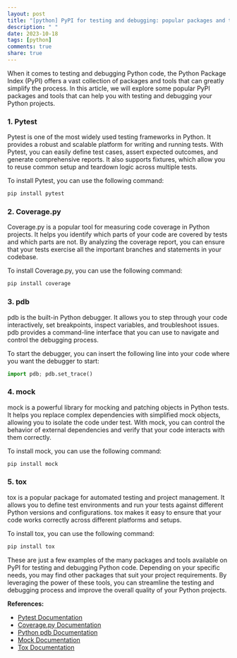 ```yaml
---
layout: post
title: "[python] PyPI for testing and debugging: popular packages and tools"
description: " "
date: 2023-10-18
tags: [python]
comments: true
share: true
---
```


When it comes to testing and debugging Python code, the Python Package Index (PyPI) offers a vast collection of packages and tools that can greatly simplify the process. In this article, we will explore some popular PyPI packages and tools that can help you with testing and debugging your Python projects.

### 1. Pytest
Pytest is one of the most widely used testing frameworks in Python. It provides a robust and scalable platform for writing and running tests. With Pytest, you can easily define test cases, assert expected outcomes, and generate comprehensive reports. It also supports fixtures, which allow you to reuse common setup and teardown logic across multiple tests.

To install Pytest, you can use the following command:

```python
pip install pytest
```

### 2. Coverage.py
Coverage.py is a popular tool for measuring code coverage in Python projects. It helps you identify which parts of your code are covered by tests and which parts are not. By analyzing the coverage report, you can ensure that your tests exercise all the important branches and statements in your codebase.

To install Coverage.py, you can use the following command:

```python
pip install coverage
```

### 3. pdb
pdb is the built-in Python debugger. It allows you to step through your code interactively, set breakpoints, inspect variables, and troubleshoot issues. pdb provides a command-line interface that you can use to navigate and control the debugging process.

To start the debugger, you can insert the following line into your code where you want the debugger to start:

```python
import pdb; pdb.set_trace()
```

### 4. mock
mock is a powerful library for mocking and patching objects in Python tests. It helps you replace complex dependencies with simplified mock objects, allowing you to isolate the code under test. With mock, you can control the behavior of external dependencies and verify that your code interacts with them correctly.

To install mock, you can use the following command:

```python
pip install mock
```

### 5. tox
tox is a popular package for automated testing and project management. It allows you to define test environments and run your tests against different Python versions and configurations. tox makes it easy to ensure that your code works correctly across different platforms and setups.

To install tox, you can use the following command:

```python
pip install tox
```

These are just a few examples of the many packages and tools available on PyPI for testing and debugging Python code. Depending on your specific needs, you may find other packages that suit your project requirements. By leveraging the power of these tools, you can streamline the testing and debugging process and improve the overall quality of your Python projects.

**References:**
- [Pytest Documentation](https://docs.pytest.org/en/latest/)
- [Coverage.py Documentation](https://coverage.readthedocs.io/)
- [Python pdb Documentation](https://docs.python.org/3/library/pdb.html)
- [Mock Documentation](https://docs.python.org/3/library/unittest.mock.html)
- [Tox Documentation](https://tox.readthedocs.io/)